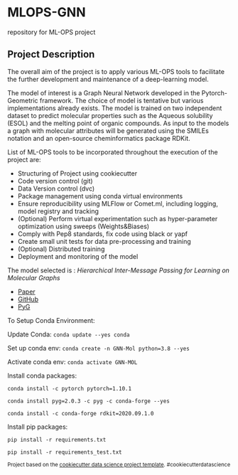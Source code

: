 MLOPS-GNN
==============================

repository for ML-OPS project

Project Description
------------
The overall aim of the project is to apply various ML-OPS tools to facilitate
the further development and maintenance of a deep-learning model.

The model of interest is a Graph Neural Network developed in the Pytorch-Geometric
framework. The choice of model is tentative but various implementations already exists.
The model is trained on two independent dataset to predict molecular properties such as the
Aqueous solubility (ESOL) and the melting point of organic compounds. As input to the models a 
graph with molecular attributes will be generated using the SMILEs notation and an open-source
cheminformatics package RDKit.

List of ML-OPS tools to be incorporated throughout the execution of the project are:
* Structuring of Project using cookiecutter
* Code version control (git)
* Data Version control (dvc)
* Package management using conda virtual environments
* Ensure reproducibility using MLFlow or Comet.ml, including logging, model registry and tracking
* (Optional) Perform virtual experimentation such as hyper-parameter optimization using sweeps (Weights&Biases)
* Comply with Pep8 standards, fix code using black or yapf
* Create small unit tests for data pre-processing and training
* (Optional) Distributed training
* Deployment and monitoring of the model

The model selected is : *Hierarchical Inter-Message Passing for Learning on Molecular Graphs*
* [Paper](https://pubs.acs.org/doi/10.1021/acs.jmedchem.9b00959) 
* [GitHub](https://github.com/pyg-team/pytorch_geometric/blob/master/examples/attentive_fp.py)
* [PyG](https://pytorch-geometric.readthedocs.io/en/latest/index.html)


To Setup Conda Environment:

Update Conda: `conda update --yes conda`

Set up conda env: `conda create -n GNN-Mol python=3.8 --yes`

Activate conda env: `conda activate GNN-MOL`

Install conda packages:

`conda install -c pytorch pytorch=1.10.1`

`conda install pyg=2.0.3 -c pyg -c conda-forge --yes`

`conda install -c conda-forge rdkit=2020.09.1.0`

Install pip packages:

`pip install -r requirements.txt`

`pip install -r requirements_test.txt`















<p><small>Project based on the <a target="_blank" href="https://drivendata.github.io/cookiecutter-data-science/">cookiecutter data science project template</a>. #cookiecutterdatascience</small></p>
